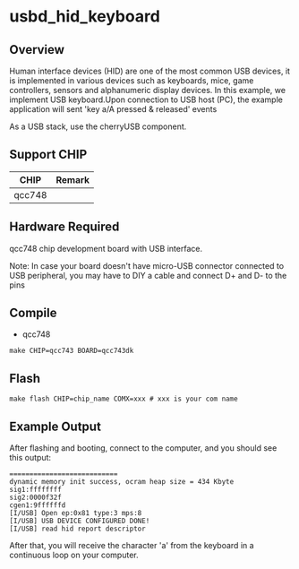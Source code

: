 # usbd_hid_keyboard

## Overview

Human interface devices (HID) are one of the most common USB devices, it is implemented in various devices such as keyboards, mice, game controllers, sensors and alphanumeric display devices. In this example, we implement USB keyboard.Upon connection to USB host (PC), the example application will sent 'key a/A pressed & released' events

As a USB stack, use the cherryUSB component.

## Support CHIP

|      CHIP        | Remark |
|:----------------:|:------:|
|qcc748            |        |

## Hardware Required
qcc748 chip development board with USB interface.

Note: In case your board doesn't have micro-USB connector connected to USB peripheral, you may have to DIY a cable and connect D+ and D- to the pins

## Compile

- qcc748

```
make CHIP=qcc743 BOARD=qcc743dk
```

## Flash

```
make flash CHIP=chip_name COMX=xxx # xxx is your com name
```

## Example Output
After flashing and booting, connect to the computer, and you should see this output:

```
===========================
dynamic memory init success, ocram heap size = 434 Kbyte 
sig1:ffffffff
sig2:0000f32f
cgen1:9ffffffd
[I/USB] Open ep:0x81 type:3 mps:8
[I/USB] USB DEVICE CONFIGURED DONE!
[I/USB] read hid report descriptor
```
After that, you will receive the character 'a' from the keyboard in a continuous loop on your computer.